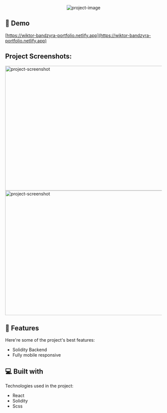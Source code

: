 <p align="center"><img src="https://socialify.git.ci/Bandzyrka/portfolio/image?language=1&amp;name=1&amp;owner=1&amp;theme=Light" alt="project-image"></p>

<h2>🚀 Demo</h2>

[https://wiktor-bandzyra-portfolio.netlify.app](https://wiktor-bandzyra-portfolio.netlify.app)

<h2>Project Screenshots:</h2>

<img src="https://i.postimg.cc/Wb6bZstz/obraz-2022-05-24-232152731.png" alt="project-screenshot" width="700" height="400/">

<img src="https://i.postimg.cc/vT7M5vYk/obraz-2022-05-24-232241934.png" alt="project-screenshot" width="700" height="400/">

  
  
<h2>🧐 Features</h2>

Here're some of the project's best features:

*   Solidity Backend
*   Fully mobile responsive

  
  
<h2>💻 Built with</h2>

Technologies used in the project:

*   React
*   Solidity
*   Scss
